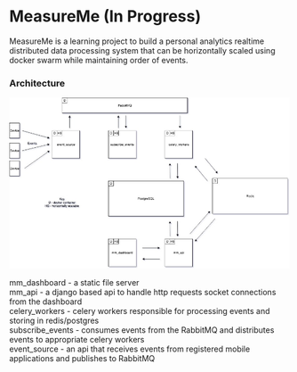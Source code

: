# MeasureMe (In Progress)
MeasureMe is a learning project to build a personal analytics realtime distributed data processing system that can be horizontally scaled using docker swarm while maintaining order of events.

### Architecture

![Alt text](/images/mm_diagram.jpg?raw=true "Optional Title")

mm_dashboard - a static file server <br />
mm_api - a django based api to handle http requests socket connections from the dashboard <br />
celery_workers - celery workers responsible for processing events and storing in redis/postgres <br />
subscribe_events - consumes events from the RabbitMQ and distributes events to appropriate celery workers <br />
event_source - an api that receives events from registered mobile applications and publishes to RabbitMQ <br />



